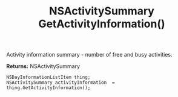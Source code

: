 ﻿---
uid: crmscript_ref_NSDayInformationListItem_GetActivityInformation
title: NSActivitySummary GetActivityInformation()
intellisense: NSDayInformationListItem.GetActivityInformation
keywords: NSDayInformationListItem, GetActivityInformation
so.topic: reference
---

Activity information summary - number of free and busy activities.

**Returns:** NSActivitySummary


```crmscript
NSDayInformationListItem thing;
NSActivitySummary activityInformation  = thing.GetActivityInformation();
```


